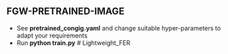 ## FGW-PRETRAINED-IMAGE

- See __pretrained_congig.yaml__ and change suitable hyper-parameters to adapt your requirements
- Run __python train.py__
#   L i g h t w e i g h t _ F E R  
 